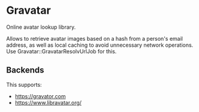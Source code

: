 # Gravatar

Online avatar lookup library.

Allows to retrieve avatar images based on a hash from a person's email address, as well
as local caching to avoid unnecessary network operations. Use Gravatar::GravatarResolvUrlJob
for this.

## Backends

This supports:
* https://gravator.com
* https://www.libravatar.org/
